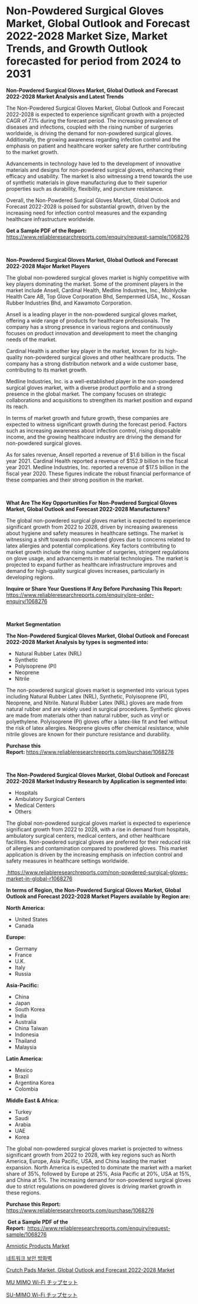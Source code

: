 <p><h1>Non-Powdered Surgical Gloves Market, Global Outlook and Forecast 2022-2028 Market Size, Market Trends, and Growth Outlook forecasted for period from 2024 to 2031</h1></p><p><strong>Non-Powdered Surgical Gloves Market, Global Outlook and Forecast 2022-2028 Market Analysis and Latest Trends</strong></p>
<p><p>The Non-Powdered Surgical Gloves Market, Global Outlook and Forecast 2022-2028 is expected to experience significant growth with a projected CAGR of 7.1% during the forecast period. The increasing prevalence of diseases and infections, coupled with the rising number of surgeries worldwide, is driving the demand for non-powdered surgical gloves. Additionally, the growing awareness regarding infection control and the emphasis on patient and healthcare worker safety are further contributing to the market growth.</p><p>Advancements in technology have led to the development of innovative materials and designs for non-powdered surgical gloves, enhancing their efficacy and usability. The market is also witnessing a trend towards the use of synthetic materials in glove manufacturing due to their superior properties such as durability, flexibility, and puncture resistance.</p><p>Overall, the Non-Powdered Surgical Gloves Market, Global Outlook and Forecast 2022-2028 is poised for substantial growth, driven by the increasing need for infection control measures and the expanding healthcare infrastructure worldwide.</p></p>
<p><strong>Get a Sample PDF of the Report:&nbsp;</strong> <a href="https://www.reliableresearchreports.com/enquiry/request-sample/1068276">https://www.reliableresearchreports.com/enquiry/request-sample/1068276</a></p>
<p>&nbsp;</p>
<p><strong>Non-Powdered Surgical Gloves Market, Global Outlook and Forecast 2022-2028 Major Market Players</strong></p>
<p><p>The global non-powdered surgical gloves market is highly competitive with key players dominating the market. Some of the prominent players in the market include Ansell, Cardinal Health, Medline Industries, Inc., Molnlycke Health Care AB, Top Glove Corporation Bhd, Sempermed USA, Inc., Kossan Rubber Industries Bhd, and Kawamoto Corporation.</p><p>Ansell is a leading player in the non-powdered surgical gloves market, offering a wide range of products for healthcare professionals. The company has a strong presence in various regions and continuously focuses on product innovation and development to meet the changing needs of the market.</p><p>Cardinal Health is another key player in the market, known for its high-quality non-powdered surgical gloves and other healthcare products. The company has a strong distribution network and a wide customer base, contributing to its market growth.</p><p>Medline Industries, Inc. is a well-established player in the non-powdered surgical gloves market, with a diverse product portfolio and a strong presence in the global market. The company focuses on strategic collaborations and acquisitions to strengthen its market position and expand its reach.</p><p>In terms of market growth and future growth, these companies are expected to witness significant growth during the forecast period. Factors such as increasing awareness about infection control, rising disposable income, and the growing healthcare industry are driving the demand for non-powdered surgical gloves.</p><p>As for sales revenue, Ansell reported a revenue of $1.6 billion in the fiscal year 2021. Cardinal Health reported a revenue of $152.9 billion in the fiscal year 2021. Medline Industries, Inc. reported a revenue of $17.5 billion in the fiscal year 2020. These figures indicate the robust financial performance of these companies and their strong position in the market.</p></p>
<p>&nbsp;</p>
<p><strong>What Are The Key Opportunities For Non-Powdered Surgical Gloves Market, Global Outlook and Forecast 2022-2028 Manufacturers?</strong></p>
<p><p>The global non-powdered surgical gloves market is expected to experience significant growth from 2022 to 2028, driven by increasing awareness about hygiene and safety measures in healthcare settings. The market is witnessing a shift towards non-powdered gloves due to concerns related to latex allergies and potential complications. Key factors contributing to market growth include the rising number of surgeries, stringent regulations on glove usage, and advancements in material technologies. The market is projected to expand further as healthcare infrastructure improves and demand for high-quality surgical gloves increases, particularly in developing regions.</p></p>
<p><strong>Inquire or Share Your Questions If Any Before Purchasing This Report:</strong> <a href="https://www.reliableresearchreports.com/enquiry/pre-order-enquiry/1068276">https://www.reliableresearchreports.com/enquiry/pre-order-enquiry/1068276</a></p>
<p>&nbsp;</p>
<p><strong>Market Segmentation</strong></p>
<p><strong>The Non-Powdered Surgical Gloves Market, Global Outlook and Forecast 2022-2028 Market Analysis by types is segmented into:</strong></p>
<p><ul><li>Natural Rubber Latex (NRL)</li><li>Synthetic</li><li>Polyisoprene (PI)</li><li>Neoprene</li><li>Nitrile</li></ul></p>
<p><p>The non-powdered surgical gloves market is segmented into various types including Natural Rubber Latex (NRL), Synthetic, Polyisoprene (PI), Neoprene, and Nitrile. Natural Rubber Latex (NRL) gloves are made from natural rubber and are widely used in surgical procedures. Synthetic gloves are made from materials other than natural rubber, such as vinyl or polyethylene. Polyisoprene (PI) gloves offer a latex-like fit and feel without the risk of latex allergies. Neoprene gloves offer chemical resistance, while nitrile gloves are known for their puncture resistance and durability.</p></p>
<p><strong>Purchase this Report:&nbsp;</strong><a href="https://www.reliableresearchreports.com/purchase/1068276">https://www.reliableresearchreports.com/purchase/1068276</a></p>
<p>&nbsp;</p>
<p><strong>The Non-Powdered Surgical Gloves Market, Global Outlook and Forecast 2022-2028 Market Industry Research by Application is segmented into:</strong></p>
<p><ul><li>Hospitals</li><li>Ambulatory Surgical Centers</li><li>Medical Centers</li><li>Others</li></ul></p>
<p><p>The global non-powdered surgical gloves market is expected to experience significant growth from 2022 to 2028, with a rise in demand from hospitals, ambulatory surgical centers, medical centers, and other healthcare facilities. Non-powdered surgical gloves are preferred for their reduced risk of allergies and contamination compared to powdered gloves. This market application is driven by the increasing emphasis on infection control and safety measures in healthcare settings worldwide.</p></p>
<p><a href="https://www.reliableresearchreports.com/non-powdered-surgical-gloves-market-in-global-r1068276">&nbsp;https://www.reliableresearchreports.com/non-powdered-surgical-gloves-market-in-global-r1068276</a></p>
<p><strong>In terms of Region, the Non-Powdered Surgical Gloves Market, Global Outlook and Forecast 2022-2028 Market Players available by Region are:</strong></p>
<p>
    <p> <strong> North America: </strong>
        <ul>
            <li>United States</li>
            <li>Canada</li>
        </ul>
        </p> 
    <p> <strong> Europe: </strong>
        <ul>
            <li>Germany</li>
            <li>France</li>
            <li>U.K.</li>
            <li>Italy</li>
            <li>Russia</li>
        </ul>
        </p> 
    <p> <strong> Asia-Pacific: </strong>
        <ul>
            <li>China</li>
            <li>Japan</li>
            <li>South Korea</li>
            <li>India</li>
            <li>Australia</li>
            <li>China Taiwan</li>
            <li>Indonesia</li>
            <li>Thailand</li>
            <li>Malaysia</li>
        </ul>
        </p> 
    <p> <strong> Latin America: </strong>
        <ul>
            <li>Mexico</li>
            <li>Brazil</li>
            <li>Argentina Korea</li>
            <li>Colombia</li>
        </ul>
        </p> 
    <p> <strong> Middle East & Africa: </strong>
        <ul>
            <li>Turkey</li>
            <li>Saudi</li>
            <li>Arabia</li>
            <li>UAE</li>
            <li>Korea</li>
        </ul>
    </p>
    </p>
<p><p>The global non-powdered surgical gloves market is projected to witness significant growth from 2022 to 2028, with key regions such as North America, Europe, Asia Pacific, USA, and China leading the market expansion. North America is expected to dominate the market with a market share of 35%, followed by Europe at 25%, Asia Pacific at 20%, USA at 15%, and China at 5%. The increasing demand for non-powdered surgical gloves due to strict regulations on powdered gloves is driving market growth in these regions.</p></p>
<p><strong>Purchase this Report: </strong><a href="https://www.reliableresearchreports.com/purchase/1068276">https://www.reliableresearchreports.com/purchase/1068276</a></p>
<p>&nbsp;<strong>Get a Sample PDF of the Report:&nbsp;&nbsp;</strong><a href="https://www.reliableresearchreports.com/enquiry/request-sample/1068276">https://www.reliableresearchreports.com/enquiry/request-sample/1068276</a></p>
<p><strong></strong></p>
<p><p><a href="https://www.linkedin.com/pulse/amniotic-products-market-trends-forecast-competitive-analysis-k4foe">Amniotic Products Market</a></p><p><a href="https://github.com/EthaWolf/Market-Research-Report-List-1/blob/main/227028878894.md">네트워크 보안 방화벽</a></p><p><a href="https://github.com/shotows/Market-Research-Report-List-2/blob/main/crutch-pads-market-global-outlook-and-forecast-2022-2028-market.md">Crutch Pads Market, Global Outlook and Forecast 2022-2028 Market</a></p><p><a href="https://github.com/TysonKub/Market-Research-Report-List-1/blob/main/674505485200.md">MU MIMO Wi-Fi チップセット</a></p><p><a href="https://github.com/RaeJenkins1952/Market-Research-Report-List-1/blob/main/537186285199.md">SU-MIMO Wi-Fi チップセット</a></p></p>
